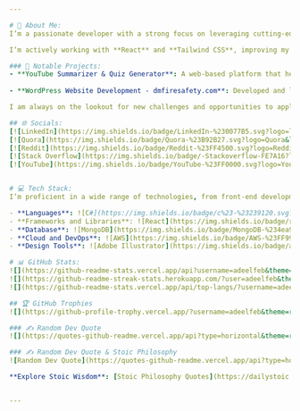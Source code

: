 ```yaml
---

# 💫 About Me:
I’m a passionate developer with a strong focus on leveraging cutting-edge technologies to create innovative and impactful solutions. My current project revolves around developing a YouTube video summarizer using meta large language models, aimed at enhancing students' learning by generating quizzes, MCQs, short questions, and providing performance evaluation based on the generated quizzes.

I’m actively working with **React** and **Tailwind CSS**, improving my knowledge of React states, hooks, and routers. On the backend, I’m utilizing **Node.js**, **Express.js**, and **MongoDB** to build robust server-side logic, and my learning journey has given me insights into full-stack development with the **MERN** stack.

### 🔨 Notable Projects:
- **YouTube Summarizer & Quiz Generator**: A web-based platform that helps students to better understand and retain knowledge from YouTube videos. The platform generates summaries, MCQs, and short questions, offering a hands-on way to reinforce learning. The system evaluates the answers and provides feedback based on the user’s responses.
  
- **WordPress Website Development - dmfiresafety.com**: Developed and launched a fully responsive WordPress website for DM Fire Safety. This project involved designing custom layouts, enhancing SEO, integrating plugins for optimal performance, and ensuring a seamless user experience. I focused on building an intuitive, user-friendly platform to highlight the services provided by DM Fire Safety.

I am always on the lookout for new challenges and opportunities to apply my skills in real-world projects.

## 🌐 Socials:
[![LinkedIn](https://img.shields.io/badge/LinkedIn-%230077B5.svg?logo=linkedin&logoColor=white)](https://linkedin.com/in/muhammad-adeel) 
[![Quora](https://img.shields.io/badge/Quora-%23B92B27.svg?logo=Quora&logoColor=white)](https://quora.com/profile/Muhammad-Adeel) 
[![Reddit](https://img.shields.io/badge/Reddit-%23FF4500.svg?logo=Reddit&logoColor=white)](https://reddit.com/user/MuhammadAdeelTariq) 
[![Stack Overflow](https://img.shields.io/badge/-Stackoverflow-FE7A16?logo=stack-overflow&logoColor=white)](https://stackoverflow.com/users/Muhammad-Adeel-Tariq) 
[![YouTube](https://img.shields.io/badge/YouTube-%23FF0000.svg?logo=YouTube&logoColor=white)](https://www.youtube.com/@User-jh3ge)


# 💻 Tech Stack:
I’m proficient in a wide range of technologies, from front-end development to cloud infrastructure, and have a solid foundation in software engineering:

- **Languages**: ![C#](https://img.shields.io/badge/c%23-%23239120.svg?style=for-the-badge&logo=csharp&logoColor=white) ![C++](https://img.shields.io/badge/c++-%2300599C.svg?style=for-the-badge&logo=c%2B%2B&logoColor=white) ![CSS3](https://img.shields.io/badge/css3-%231572B6.svg?style=for-the-badge&logo=css3&logoColor=white) ![HTML5](https://img.shields.io/badge/html5-%23E34F26.svg?style=for-the-badge&logo=html5&logoColor=white) ![JavaScript](https://img.shields.io/badge/javascript-%23323330.svg?style=for-the-badge&logo=javascript&logoColor=%23F7DF1E) ![Python](https://img.shields.io/badge/python-3670A0?style=for-the-badge&logo=python&logoColor=ffdd54)
- **Frameworks and Libraries**: ![React](https://img.shields.io/badge/react-%2320232a.svg?style=for-the-badge&logo=react&logoColor=%2361DAFB) ![Tailwind CSS](https://img.shields.io/badge/tailwindcss-%2338B2AC.svg?style=for-the-badge&logo=tailwind-css&logoColor=white) ![Express.js](https://img.shields.io/badge/express.js-%23404d59.svg?style=for-the-badge&logo=express&logoColor=%2361DAFB) ![Node.js](https://img.shields.io/badge/node.js-6DA55F?style=for-the-badge&logo=node.js&logoColor=white)
- **Database**: ![MongoDB](https://img.shields.io/badge/MongoDB-%234ea94b.svg?style=for-the-badge&logo=mongodb&logoColor=white) ![MySQL](https://img.shields.io/badge/mysql-4479A1.svg?style=for-the-badge&logo=mysql&logoColor=white) ![Microsoft SQL Server](https://img.shields.io/badge/Microsoft%20SQL%20Server-CC2927?style=for-the-badge&logo=microsoft%20sql%20server&logoColor=white)
- **Cloud and DevOps**: ![AWS](https://img.shields.io/badge/AWS-%23FF9900.svg?style=for-the-badge&logo=amazon-aws&logoColor=white) ![Google Cloud](https://img.shields.io/badge/GoogleCloud-%234285F4.svg?style=for-the-badge&logo=google-cloud&logoColor=white)
- **Design Tools**: ![Adobe Illustrator](https://img.shields.io/badge/adobe%20illustrator-%23FF9A00.svg?style=for-the-badge&logo=adobe%20illustrator&logoColor=white) ![Canva](https://img.shields.io/badge/Canva-%2300C4CC.svg?style=for-the-badge&logo=Canva&logoColor=white) ![Figma](https://img.shields.io/badge/figma-%23F24E1E.svg?style=for-the-badge&logo=figma&logoColor=white)

# 📊 GitHub Stats:
![](https://github-readme-stats.vercel.app/api?username=adeelfeb&theme=dark&hide_border=false&include_all_commits=true&count_private=false)<br/>
![](https://github-readme-streak-stats.herokuapp.com/?user=adeelfeb&theme=dark&hide_border=false)<br/>
![](https://github-readme-stats.vercel.app/api/top-langs/?username=adeelfeb&theme=dark&hide_border=false&include_all_commits=true&count_private=false&layout=compact)

## 🏆 GitHub Trophies
![](https://github-profile-trophy.vercel.app/?username=adeelfeb&theme=radical&no-frame=false&no-bg=false&margin-w=4)

### ✍️ Random Dev Quote
![](https://quotes-github-readme.vercel.app/api?type=horizontal&theme=radical)

### ✍️ Random Dev Quote & Stoic Philosophy
![Random Dev Quote](https://quotes-github-readme.vercel.app/api?type=horizontal&theme=radical)

**Explore Stoic Wisdom**: [Stoic Philosophy Quotes](https://dailystoic.com/stoic-quotes/)


---
```

